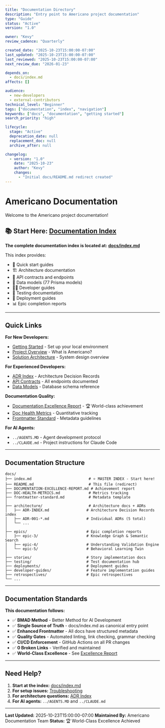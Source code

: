 ```yaml
---
title: "Documentation Directory"
description: "Entry point to Americano project documentation"
type: "Guide"
status: "Active"
version: "1.0"

owner: "Kevy"
review_cadence: "Quarterly"

created_date: "2025-10-23T15:00:00-07:00"
last_updated: "2025-10-23T15:00:00-07:00"
last_reviewed: "2025-10-23T15:00:00-07:00"
next_review_due: "2026-01-23"

depends_on:
  - docs/index.md
affects: []

audience:
  - new-developers
  - external-contributors
technical_level: "Beginner"
tags: ["documentation", "index", "navigation"]
keywords: ["docs", "documentation", "getting started"]
search_priority: "high"

lifecycle:
  stage: "Active"
  deprecation_date: null
  replacement_doc: null
  archive_after: null

changelog:
  - version: "1.0"
    date: "2025-10-23"
    author: "Kevy"
    changes:
      - "Initial docs/README.md redirect created"
---
```


# Americano Documentation

Welcome to the Americano project documentation!

## 📚 Start Here: [Documentation Index](./index.md)

**The complete documentation index is located at:** **[docs/index.md](./index.md)**

This index provides:
- 🎯 Quick start guides
- 🏗️ Architecture documentation
- 🔌 API contracts and endpoints
- 💾 Data models (77 Prisma models)
- 👨‍💻 Developer guides
- 🧪 Testing documentation
- 🚀 Deployment guides
- 📊 Epic completion reports

---

## Quick Links

**For New Developers:**
- [Getting Started](./technical/development-environment-setup.md) - Set up your local environment
- [Project Overview](./overview/PRD-Americano-2025-10-14.md) - What is Americano?
- [Solution Architecture](./overview/solution-architecture.md) - System design overview

**For Experienced Developers:**
- [ADR Index](./architecture/ADR-INDEX.md) - Architecture Decision Records
- [API Contracts](./backend/api-contracts.md) - All endpoints documented
- [Data Models](./backend/data-models.md) - Database schema reference

**Documentation Quality:**
- [Documentation Excellence Report](./DOCUMENTATION-EXCELLENCE-REPORT.md) - 🏆 World-class achievement
- [Doc Health Metrics](./DOC-HEALTH-METRICS.md) - Quantitative tracking
- [Frontmatter Standard](./frontmatter-standard.md) - Metadata guidelines

**For AI Agents:**
- `../AGENTS.MD` - Agent development protocol
- `../CLAUDE.md` - Project instructions for Claude Code

---

## Documentation Structure

```
docs/
├── index.md                          # ⭐ MASTER INDEX - Start here!
├── README.md                         # This file (redirect)
├── DOCUMENTATION-EXCELLENCE-REPORT.md # Achievement report
├── DOC-HEALTH-METRICS.md             # Metrics tracking
├── frontmatter-standard.md           # Metadata template
│
├── architecture/                     # Architecture docs + ADRs
│   ├── ADR-INDEX.md                 # Architecture Decision Records index
│   ├── ADR-001-*.md                 # Individual ADRs (5 total)
│   └── ...
│
├── epics/                           # Epic completion reports
│   ├── epic-3/                      # Knowledge Graph & Semantic Search
│   ├── epic-4/                      # Understanding Validation Engine
│   └── epic-5/                      # Behavioral Learning Twin
│
├── stories/                         # Story implementation docs
├── testing/                         # Test documentation hub
├── deployments/                     # Deployment guides
├── developer-guides/                # Feature implementation guides
├── retrospectives/                  # Epic retrospectives
└── ...
```

---

## Documentation Standards

**This documentation follows:**
- ✅ **BMAD Method** - Better Method for AI Development
- ✅ **Single Source of Truth** - docs/index.md as canonical entry point
- ✅ **Enhanced Frontmatter** - All docs have structured metadata
- ✅ **Quality Gates** - Automated linting, link checking, grammar checking
- ✅ **CI/CD Enforcement** - GitHub Actions on all PR changes
- ✅ **0 Broken Links** - Verified and maintained
- ✅ **World-Class Excellence** - See [Excellence Report](./DOCUMENTATION-EXCELLENCE-REPORT.md)

---

## Need Help?

1. **Start at the index:** [docs/index.md](./index.md)
2. **For setup issues:** [Troubleshooting](./troubleshooting/database-issues.md)
3. **For architecture questions:** [ADR Index](./architecture/ADR-INDEX.md)
4. **For AI agents:** `../AGENTS.MD` and `../CLAUDE.md`

---

**Last Updated:** 2025-10-23T15:00:00-07:00
**Maintained By:** Americano Documentation Team
**Status:** 🏆 World-Class Excellence Achieved
